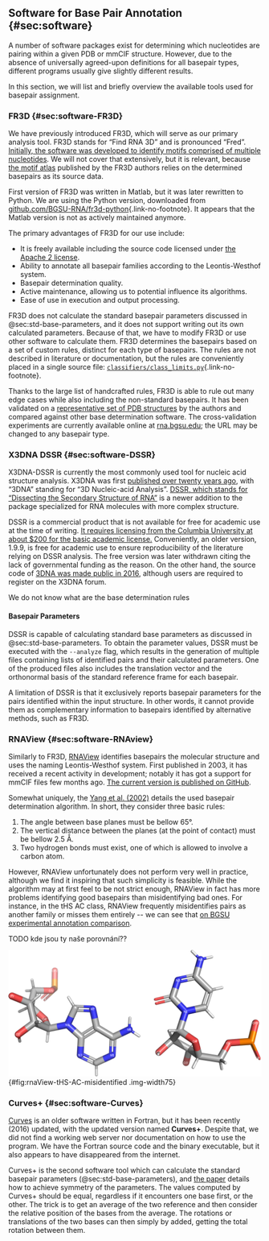 ## Software for Base Pair Annotation {#sec:software}

A number of software packages exist for determining which nucleotides are pairing within a given PDB or mmCIF structure.
However, due to the absence of universally agreed-upon definitions for all basepair types, different programs usually give slightly different results.
<!-- The differences are mostly constrained to non-typical basepairs and near  -->

In this section, we will list and briefly overview the available tools used for basepair assignment.


### FR3D {#sec:software-FR3D}

We have previously introduced FR3D, which will serve as our primary analysis tool.
FR3D stands for “Find RNA 3D” and is pronounced “Fred”.
[Initially, the software was developed to identify motifs comprised of multiple nucleotides](https://www.bgsu.edu/research/rna/software/fr3d.html).
We will not cover that extensively, but it is relevant, because [the motif atlas](https://doi.org/10.1261/rna.039438.113) published by the FR3D authors relies on the determined basepairs as its source data.

First version of FR3D was written in Matlab, but it was later rewritten to Python.
We are using the Python version, downloaded from [github.com/BGSU-RNA/fr3d-python](https://github.com/BGSU-RNA/fr3d-python){.link-no-footnote}.
It appears that the Matlab version is not as actively maintained anymore.

The primary advantages of FR3D for our use include:

* It is freely available including the source code licensed under [the Apache 2 license](https://github.com/BGSU-RNA/fr3d-python/blob/master/pyproject.toml#L10).
* Ability to annotate all basepair families according to the Leontis-Westhof system.
* Basepair determination quality.
* Active maintenance, allowing us to potential influence its algorithms.
* Ease of use in execution and output processing.

FR3D does not calculate the standard basepair parameters discussed in @sec:std-base-parameters, and it does not support writing out its own calculated parameters.
Because of that, we have to modify FR3D or use other software to calculate them.
FR3D determines the basepairs based on a set of custom rules, distinct for each type of basepairs.
The rules are not described in literature or documentation, but the rules are conveniently placed in a single source file: [`classifiers/class_limits.py`](https://github.com/BGSU-RNA/fr3d-python/blob/6f0a75ed547c7862d804a8a70ad73e04de89955f/fr3d/classifiers/class_limits.py#L340){.link-no-footnote}.

Thanks to the large list of handcrafted rules, FR3D is able to rule out many edge cases while also including the non-standard basepairs.
It has been validated on a [representative set of PDB structures](https://doi.org/10.1007/978-3-642-25740-7_13) by the authors and compared against other base determination software.
The cross-validation experiments are currently available online at [rna.bgsu.edu](http://rna.bgsu.edu/experiments/annotations/compare_v7_cWW_A,G_3.0A.html); the URL may be changed to any basepair type.


### X3DNA DSSR {#sec:software-DSSR}

X3DNA-DSSR is currently the most commonly used tool for nucleic acid structure analysis.
X3DNA was first [published over twenty years ago](https://doi.org/10.1093/nar/gkg680), with “3DNA” standing for “3D Nucleic-acid Analysis”.
[DSSR, which stands for “Dissecting the Secondary Structure of RNA”](https://doi.org/10.1093/nar/gkv716) is a newer addition to the package specialized for RNA molecules with more complex structure.

DSSR is a commercial product that is not available for free for academic use at the time of writing.
[It requires licensing from the Columbia University at about \$200 for the basic academic license.](https://inventions.techventures.columbia.edu/technologies/dssr-an-integrated--CU20391)
Conveniently, an older version, 1.9.9, is free for academic use to ensure reproducibility of the literature relying on DSSR analysis.
The free version was later withdrawn citing the lack of governmental funding as the reason.
On the other hand, the source code of [3DNA was made public in 2016](https://x3dna.org/highlights/3dna-c-source-code-is-available), although users are required to register on the X3DNA forum.

We do not know what are the base determination rules

#### Basepair Parameters

DSSR is capable of calculating standard base parameters as discussed in @sec:std-base-parameters.
To obtain the parameter values, DSSR must be executed with the `--analyze` flag, which results in the generation of multiple files containing lists of identified pairs and their calculated parameters.
One of the produced files also includes the translation vector and the orthonormal basis of the standard reference frame for each basepair.

A limitation of DSSR is that it exclusively reports basepair parameters for the pairs identified within the input structure.
In other words, it cannot provide them as complementary information to basepairs identified by alternative methods, such as FR3D.


### RNAView {#sec:software-RNAview}

Similarly to FR3D, [RNAView](https://doi.org/10.1093/nar/gkg529) identifies basepairs the molecular structure and uses the naming Leontis-Westhof system.
First published in 2003, it has received a recent activity in development; notably it has got a support for mmCIF files few months ago.
[The current version is published on GitHub](https://github.com/rcsb/RNAView).

Somewhat uniquely, the [Yang et al. (2002)](https://doi.org/10.1093/nar/gkg529) details the used basepair determination algorithm.
In short, they consider three basic rules:

1. The angle between base planes must be bellow 65°.
2. The vertical distance between the planes (at the point of contact) must be bellow 2.5 Å.
3. Two hydrogen bonds must exist, one of which is allowed to involve a carbon atom.

However, RNAView unfortunately does not perform very well in practice, although we find it inspiring that such simplicity is feasible.
While the algorithm may at first feel to be not strict enough, RNAView in fact has more problems identifying good basepairs than misidentifying bad ones.
For instance, in the tHS AC class, RNAView frequently misidentifies pairs as another family or misses them entirely -- we can see that [on BGSU experimental annotation comparison](http://rna.bgsu.edu/experiments/annotations/compare_v7_tHS_A,C_3.0A.html).

TODO kde jsou ty naše porovnání??

![A clear trans Hoogsteen/Sugar A-C basepair as trans Watson/Sugar basepair misidentified by RNAView. The mistake is very undertandable, as the adenine bound exclusively through the N6 atom, which is part of both Hoogsteen and Watson-Crick edges. See @sec:basepair-params-ypr for more discussion regarding this issue.](../img/rnaView-tHS-AC-misidentified.png){#fig:rnaView-tHS-AC-misidentified .img-width75}


### Curves+ {#sec:software-Curves}

[Curves](https://doi.org/10.1093/nar/gkp608) is an older software written in Fortran, but it has been recently (2016) updated, with the updated version named **Curves+**.
Despite that, we did not find a working web server nor documentation on how to use the program.
We have the Fortran source code and the binary executable, but it also appears to have disappeared from the internet.

Curves+ is the second software tool which can calculate the standard basepair parameters (@sec:std-base-parameters), and [the paper](https://doi.org/10.1093/nar/gkp608) details how to achieve symmetry of the parameters.
The values computed by Curves+ should be equal, regardless if it encounters one base first, or the other.
The trick is to get an average of the two reference and then consider the relative position of the bases from the average.
The rotations or translations of the two bases can then simply by added, getting the total rotation between them.


<!-- The original Curves was the subject of discussion in the ["Resolving the discrepancies among nucleic acid conformational analyses"](https://doi.org/10.1006/jmbi.1998.2390), since it used different reference frame and different formulas for the parameters.
However, Curves+ resolves the issue, allowing the standard reference frame -->
